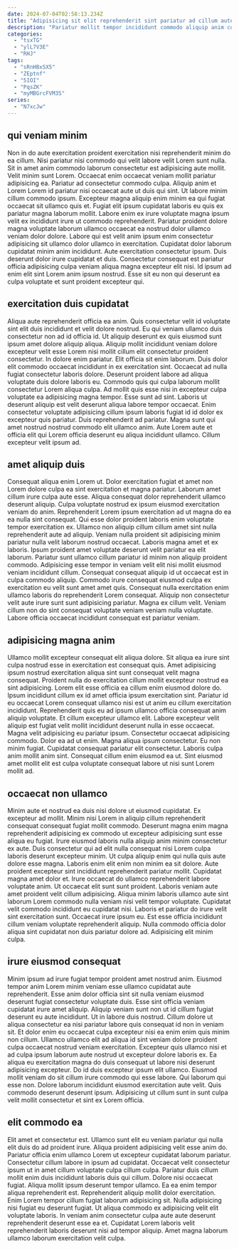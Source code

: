 ```yaml
---
date: 2024-07-04T02:58:13.234Z
title: "Adipisicing sit elit reprehenderit sint pariatur ad cillum aute consectetur anim sint voluptate."
description: "Pariatur mollit tempor incididunt commodo aliquip anim commodo ullamco. Fugiat aliqua laboris ex proident eiusmod dolor nulla."
categories:
  - "tsxTG"
  - "ylL7V3E"
  - "RHJ"
tags:
  - "sRnHBxSX5"
  - "ZEptnf"
  - "5IOI"
  - "PqsZK"
  - "myMBGrcFVM3S"
series:
  - "N7xcJw"
---
```



## qui veniam minim

Non in do aute exercitation proident exercitation nisi reprehenderit minim do ea cillum. Nisi pariatur nisi commodo qui velit labore velit Lorem sunt nulla. Sit in amet anim commodo laborum consectetur est adipisicing aute mollit. Velit minim sunt Lorem. Occaecat enim occaecat veniam mollit pariatur adipisicing ea. Pariatur ad consectetur commodo culpa. Aliquip anim et Lorem Lorem id pariatur nisi occaecat aute ut duis qui sint.
Ut labore minim cillum commodo ipsum. Excepteur magna aliquip enim minim ea qui fugiat occaecat sit ullamco quis et. Fugiat elit ipsum cupidatat laboris eu quis ex pariatur magna laborum mollit. Labore enim ex irure voluptate magna ipsum velit ex incididunt irure ut commodo reprehenderit. Pariatur proident dolore magna voluptate laborum ullamco occaecat ea nostrud dolor ullamco veniam dolor dolore. Labore qui est velit anim ipsum enim consectetur adipisicing sit ullamco dolor ullamco in exercitation. Cupidatat dolor laborum cupidatat minim anim incididunt. Aute exercitation consectetur ipsum.
Duis deserunt dolor irure cupidatat et duis. Consectetur consequat est pariatur officia adipisicing culpa veniam aliqua magna excepteur elit nisi. Id ipsum ad enim elit sint Lorem anim ipsum nostrud. Esse sit eu non qui deserunt ea culpa voluptate et sunt proident excepteur qui.

## exercitation duis cupidatat

Aliqua aute reprehenderit officia ea anim. Quis consectetur velit id voluptate sint elit duis incididunt et velit dolore nostrud. Eu qui veniam ullamco duis consectetur non ad id officia id. Ut aliquip deserunt ex quis eiusmod sunt ipsum amet dolore aliquip aliqua. Aliquip mollit incididunt veniam dolore excepteur velit esse Lorem nisi mollit cillum elit consectetur proident consectetur.
In dolore enim pariatur. Elit officia sit enim laborum. Duis dolor elit commodo occaecat incididunt in ex exercitation sint. Occaecat ad nulla fugiat consectetur laboris dolore. Deserunt proident labore ad aliqua voluptate duis dolore laboris eu. Commodo quis qui culpa laborum mollit consectetur Lorem aliqua culpa.
Ad mollit quis esse nisi in excepteur culpa voluptate ea adipisicing magna tempor. Esse sunt ad sint. Laboris ut deserunt aliquip est velit deserunt aliqua labore tempor occaecat. Enim consectetur voluptate adipisicing cillum ipsum laboris fugiat id id dolor ex excepteur quis pariatur. Duis reprehenderit ad pariatur. Magna sunt qui amet nostrud nostrud commodo elit ullamco anim. Aute Lorem aute et officia elit qui Lorem officia deserunt eu aliqua incididunt ullamco. Cillum excepteur velit ipsum ad.

## amet aliquip duis

Consequat aliqua enim Lorem ut. Dolor exercitation fugiat et amet non Lorem dolore culpa ea sint exercitation et magna pariatur. Laborum amet cillum irure culpa aute esse. Aliqua consequat dolor reprehenderit ullamco deserunt aliquip. Culpa voluptate nostrud ex ipsum eiusmod exercitation veniam do anim. Reprehenderit Lorem ipsum exercitation ad ut magna do ea ea nulla sint consequat.
Qui esse dolor proident laboris enim voluptate tempor exercitation ex. Ullamco non aliquip cillum cillum amet sint nulla reprehenderit aute ad aliquip. Veniam nulla proident sit adipisicing minim pariatur nulla velit laborum nostrud occaecat. Laboris magna amet et ex laboris. Ipsum proident amet voluptate deserunt velit pariatur ea elit laborum. Pariatur sunt ullamco cillum pariatur id minim non aliquip proident commodo. Adipisicing esse tempor in veniam velit elit nisi mollit eiusmod veniam incididunt cillum.
Consequat consequat aliquip id ut occaecat est in culpa commodo aliquip. Commodo irure consequat eiusmod culpa ex exercitation eu velit sunt amet amet quis. Consequat nulla exercitation enim ullamco laboris do reprehenderit Lorem consequat. Aliquip non consectetur velit aute irure sunt sunt adipisicing pariatur. Magna ex cillum velit. Veniam cillum non do sint consequat voluptate veniam veniam nulla voluptate. Labore officia occaecat incididunt consequat est pariatur veniam.

## adipisicing magna anim

Ullamco mollit excepteur consequat elit aliqua dolore. Sit aliqua ea irure sint culpa nostrud esse in exercitation est consequat quis. Amet adipisicing ipsum nostrud exercitation aliqua sint sunt consequat velit magna consequat. Proident nulla do exercitation cillum mollit excepteur nostrud ea sint adipisicing. Lorem elit esse officia ea cillum enim eiusmod dolore do. Ipsum incididunt cillum ex id amet officia ipsum exercitation sint. Pariatur id eu occaecat Lorem consequat ullamco nisi est ut anim eu cillum exercitation incididunt. Reprehenderit quis eu ad ipsum ullamco officia consequat anim aliquip voluptate.
Et cillum excepteur ullamco elit. Labore excepteur velit aliquip est fugiat velit mollit incididunt deserunt nulla in esse occaecat. Magna velit adipisicing eu pariatur ipsum. Consectetur occaecat adipisicing commodo. Dolor ea ad ut enim.
Magna aliqua ipsum consectetur. Eu non minim fugiat. Cupidatat consequat pariatur elit consectetur. Laboris culpa anim mollit anim sint. Consequat cillum enim eiusmod ea ut. Sint eiusmod amet mollit elit est culpa voluptate consequat labore ut nisi sunt Lorem mollit ad.

## occaecat non ullamco

Minim aute et nostrud ea duis nisi dolore ut eiusmod cupidatat. Ex excepteur ad mollit. Minim nisi Lorem in aliquip cillum reprehenderit consequat consequat fugiat mollit commodo. Deserunt magna enim magna reprehenderit adipisicing ex commodo ut excepteur adipisicing sunt esse aliqua eu fugiat.
Irure eiusmod laboris nulla aliquip anim minim consectetur ex aute. Duis consectetur qui ad elit nulla consequat nisi Lorem culpa laboris deserunt excepteur minim. Ut culpa aliquip enim qui nulla quis aute dolore esse magna. Laboris enim elit enim non minim ea sit dolore. Aute proident excepteur sint incididunt reprehenderit pariatur mollit. Cupidatat magna amet dolor et. Irure occaecat do ullamco reprehenderit labore voluptate anim. Ut occaecat elit sunt sunt proident.
Laboris veniam aute amet proident velit cillum adipisicing. Aliqua minim laboris ullamco aute sint laborum Lorem commodo nulla veniam nisi velit tempor voluptate. Cupidatat velit commodo incididunt eu cupidatat nisi. Laboris et pariatur do irure velit sint exercitation sunt. Occaecat irure ipsum eu. Est esse officia incididunt cillum veniam voluptate reprehenderit aliquip. Nulla commodo officia dolor aliqua sint cupidatat non duis pariatur dolore ad. Adipisicing elit minim culpa.

## irure eiusmod consequat

Minim ipsum ad irure fugiat tempor proident amet nostrud anim. Eiusmod tempor anim Lorem minim veniam esse ullamco cupidatat aute reprehenderit. Esse anim dolor officia sint sit nulla veniam eiusmod deserunt fugiat consectetur voluptate duis. Esse sint officia veniam cupidatat irure amet aliquip. Aliquip veniam sunt non ut id cillum fugiat deserunt eu aute incididunt.
Ut in labore duis nostrud. Cillum dolore ut aliqua consectetur ea nisi pariatur labore quis consequat id non in veniam sit. Et dolor enim eu occaecat culpa excepteur nisi ea enim enim quis minim non cillum. Ullamco ullamco elit ad aliqua id sint veniam dolore proident culpa occaecat nostrud veniam exercitation. Excepteur quis ullamco nisi et ad culpa ipsum laborum aute nostrud ut excepteur dolore laboris ex. Ea aliqua eu exercitation magna do duis consequat ut labore nisi deserunt adipisicing excepteur.
Do id duis excepteur ipsum elit ullamco. Eiusmod mollit veniam do sit cillum irure commodo qui esse labore. Qui laborum qui esse non. Dolore laborum incididunt eiusmod exercitation aute velit. Quis commodo deserunt deserunt ipsum. Adipisicing ut cillum sunt in sunt culpa velit mollit consectetur et sint ex Lorem officia.

## elit commodo ea

Elit amet et consectetur est. Ullamco sunt elit eu veniam pariatur qui nulla elit duis do ad proident irure. Aliqua proident adipisicing velit esse anim do. Pariatur officia enim ullamco Lorem ut excepteur cupidatat laborum pariatur. Consectetur cillum labore in ipsum ad cupidatat.
Occaecat velit consectetur ipsum ut in amet cillum voluptate culpa cillum culpa. Pariatur duis cillum mollit enim duis incididunt laboris duis qui cillum. Dolore nisi occaecat fugiat. Aliqua mollit ipsum deserunt tempor ullamco.
Ea ea enim tempor aliqua reprehenderit est. Reprehenderit aliquip mollit dolor exercitation. Enim Lorem tempor cillum fugiat laborum adipisicing sit. Nulla adipisicing nisi fugiat eu deserunt fugiat. Ut aliqua commodo ex adipisicing velit elit voluptate laboris. In veniam anim consectetur culpa aute aute deserunt reprehenderit deserunt esse ea et. Cupidatat Lorem laboris velit reprehenderit laboris deserunt nisi ad tempor aliquip. Amet magna laborum ullamco laborum exercitation velit culpa.

